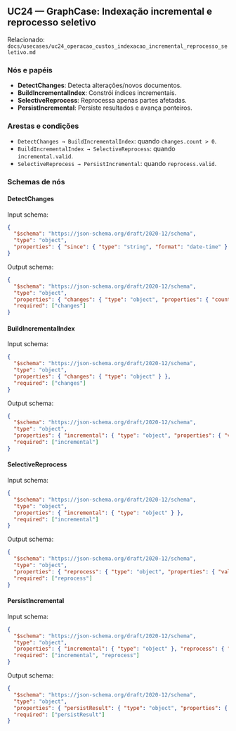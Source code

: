 ## UC24 — GraphCase: Indexação incremental e reprocesso seletivo

Relacionado: `docs/usecases/uc24_operacao_custos_indexacao_incremental_reprocesso_seletivo.md`

### Nós e papéis
- **DetectChanges**: Detecta alterações/novos documentos.
- **BuildIncrementalIndex**: Constrói índices incrementais.
- **SelectiveReprocess**: Reprocessa apenas partes afetadas.
- **PersistIncremental**: Persiste resultados e avança ponteiros.

### Arestas e condições
- `DetectChanges → BuildIncrementalIndex`: quando `changes.count > 0`.
- `BuildIncrementalIndex → SelectiveReprocess`: quando `incremental.valid`.
- `SelectiveReprocess → PersistIncremental`: quando `reprocess.valid`.

### Schemas de nós

#### DetectChanges
Input schema:
```json
{
  "$schema": "https://json-schema.org/draft/2020-12/schema",
  "type": "object",
  "properties": { "since": { "type": "string", "format": "date-time" } }
}
```
Output schema:
```json
{
  "$schema": "https://json-schema.org/draft/2020-12/schema",
  "type": "object",
  "properties": { "changes": { "type": "object", "properties": { "count": { "type": "number" } }, "required": ["count"] } },
  "required": ["changes"]
}
```

#### BuildIncrementalIndex
Input schema:
```json
{
  "$schema": "https://json-schema.org/draft/2020-12/schema",
  "type": "object",
  "properties": { "changes": { "type": "object" } },
  "required": ["changes"]
}
```
Output schema:
```json
{
  "$schema": "https://json-schema.org/draft/2020-12/schema",
  "type": "object",
  "properties": { "incremental": { "type": "object", "properties": { "valid": { "type": "boolean" } }, "required": ["valid"] } },
  "required": ["incremental"]
}
```

#### SelectiveReprocess
Input schema:
```json
{
  "$schema": "https://json-schema.org/draft/2020-12/schema",
  "type": "object",
  "properties": { "incremental": { "type": "object" } },
  "required": ["incremental"]
}
```
Output schema:
```json
{
  "$schema": "https://json-schema.org/draft/2020-12/schema",
  "type": "object",
  "properties": { "reprocess": { "type": "object", "properties": { "valid": { "type": "boolean" } }, "required": ["valid"] } },
  "required": ["reprocess"]
}
```

#### PersistIncremental
Input schema:
```json
{
  "$schema": "https://json-schema.org/draft/2020-12/schema",
  "type": "object",
  "properties": { "incremental": { "type": "object" }, "reprocess": { "type": "object" } },
  "required": ["incremental", "reprocess"]
}
```
Output schema:
```json
{
  "$schema": "https://json-schema.org/draft/2020-12/schema",
  "type": "object",
  "properties": { "persistResult": { "type": "object", "properties": { "persisted": { "type": "boolean" } }, "required": ["persisted"] } },
  "required": ["persistResult"]
}
```


